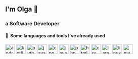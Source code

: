## I'm Olga 👋
### a Software Developer
<h4>  📌 &nbsp;Some languages and tools I've already used</h4>
<p align="left">
  <img margin-right="5px" src="https://cdn.jsdelivr.net/gh/devicons/devicon/icons/androidstudio/androidstudio-original.svg" alt="android studio" width="30" height="30"/> 
  <img src="https://cdn.jsdelivr.net/gh/devicons/devicon/icons/kotlin/kotlin-original.svg" alt="kotlin" width="30" height="30" />
  <img src="https://cdn.jsdelivr.net/gh/devicons/devicon/icons/python/python-original.svg" alt="python" width="30" height="30" />
  <img src="https://cdn.jsdelivr.net/gh/devicons/devicon/icons/java/java-original.svg" alt="java" width="30" height="30"/>
  <img src="https://cdn.jsdelivr.net/gh/devicons/devicon/icons/cplusplus/cplusplus-plain.svg" alt="cpp" width="30" height="30"/>
  <img src="https://cdn.jsdelivr.net/gh/devicons/devicon/icons/javascript/javascript-original.svg" alt="javascript" width="30" height="30"/>
  <img src="https://cdn.jsdelivr.net/gh/devicons/devicon/icons/php/php-plain.svg" alt="php" width="30" height="30"/>
  <img src="https://cdn.jsdelivr.net/gh/devicons/devicon/icons/html5/html5-plain.svg" alt="html" width="30" height="30"/>
  <img src="https://cdn.jsdelivr.net/gh/devicons/devicon/icons/css3/css3-plain.svg" alt="css" width="30" height="30"/>
  <img src="https://cdn.jsdelivr.net/gh/devicons/devicon/icons/laravel/laravel-plain.svg" alt="laravel" width="30" height="30"/>
  <img src="https://cdn.jsdelivr.net/gh/devicons/devicon/icons/linux/linux-original.svg" alt="linux" width="30" height="30"/>
  <img src="https://cdn.jsdelivr.net/gh/devicons/devicon/icons/mysql/mysql-original.svg" alt="mysql" width="30" height="30"/>
</p>
